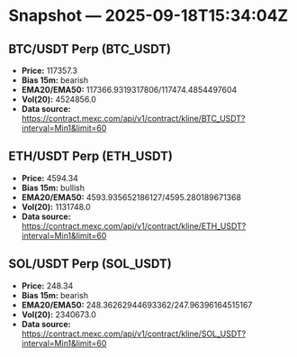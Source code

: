 # Snapshot — 2025-09-18T15:34:04Z

## BTC/USDT Perp (BTC_USDT)
- **Price:** 117357.3
- **Bias 15m:** bearish
- **EMA20/EMA50:** 117366.9319317806/117474.4854497604
- **Vol(20):** 4524856.0
- **Data source:** https://contract.mexc.com/api/v1/contract/kline/BTC_USDT?interval=Min1&limit=60

## ETH/USDT Perp (ETH_USDT)
- **Price:** 4594.34
- **Bias 15m:** bullish
- **EMA20/EMA50:** 4593.935652186127/4595.280189671368
- **Vol(20):** 1131748.0
- **Data source:** https://contract.mexc.com/api/v1/contract/kline/ETH_USDT?interval=Min1&limit=60

## SOL/USDT Perp (SOL_USDT)
- **Price:** 248.34
- **Bias 15m:** bearish
- **EMA20/EMA50:** 248.36262944693362/247.96396164515167
- **Vol(20):** 2340673.0
- **Data source:** https://contract.mexc.com/api/v1/contract/kline/SOL_USDT?interval=Min1&limit=60
